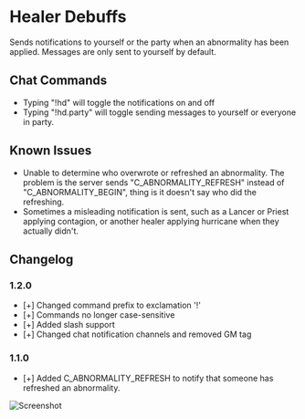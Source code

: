 # Healer Debuffs

Sends notifications to yourself or the party when an abnormality has been applied.
Messages are only sent to yourself by default.


## Chat Commands
* Typing "!hd" will toggle the notifications on and off
* Typing "!hd.party" will toggle sending messages to yourself or everyone in party.


## Known Issues
* Unable to determine who overwrote or refreshed an abnormality. The problem is the server sends "C_ABNORMALITY_REFRESH" instead of "C_ABNORMALITY_BEGIN", thing is it doesn't say who did the refreshing. 
* Sometimes a misleading notification is sent, such as a Lancer or Priest applying contagion, or another healer applying hurricane when they actually didn't.


## Changelog
### 1.2.0
* [+] Changed command prefix to exclamation '!'
* [+] Commands no longer case-sensitive
* [+] Added slash support
* [+] Changed chat notification channels and removed GM tag
### 1.1.0
* [+] Added C_ABNORMALITY_REFRESH to notify that someone has refreshed an abnormality.


![Screenshot](http://i.imgur.com/txZzgvL.jpg)

